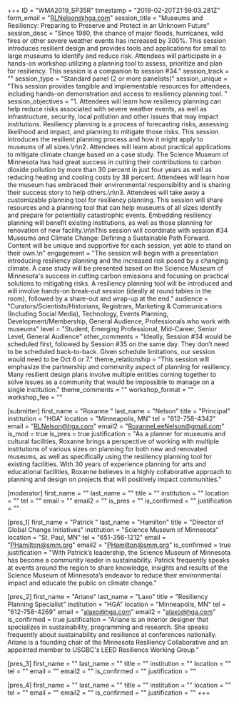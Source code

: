 +++
ID = "WMA2019_SP35R"
timestamp = "2019-02-20T21:59:03.281Z"
form_email = "RLNelson@hga.com"
session_title = "Museums and Resiliency: Preparing to Preserve and Protect in an Unknown Future"
session_desc = "Since 1980, the chance of major floods, hurricanes, wild fires or other severe weather events has increased by 300%. This session introduces resilient design and provides tools and applications for small to large museums to identify and reduce risk. Attendees will participate in a hands-on workshop utilizing a planning tool to assess, prioritize and plan for resiliency. This session is a companion to session #34."
session_track = ""
session_type = "Standard panel (2 or more panelists)"
session_unique = "This session provides tangible and implementable resources for attendees, including hands-on demonstration and access to resiliency planning tool. "
session_objectives = "1. Attendees will learn how resiliency planning can help reduce risks associated with severe weather events, as well as infrastructure, security, local pollution and other issues that may impact institutions. Resiliency planning is a process of forecasting risks, assessing likelihood and impact, and planning to mitigate those risks. This session introduces the resilient planning process and how it might apply to museums of all sizes.\n\n2. Attendees will learn about practical applications to mitigate climate change based on a case study. The Science Museum of Minnesota has had great success in cutting their contributions to carbon dioxide pollution by more than 30 percent in just four years as well as reducing heating and cooling costs by 38 percent. Attendees will learn how the museum has embraced their environmental responsibility and is sharing their success story to help others.\n\n3. Attendees will take away a customizable planning tool for resiliency planning. This session will share resources and a planning tool that can help museums of all sizes identify and prepare for potentially catastrophic events. Embedding resiliency planning will benefit existing institutions, as well as those planning for renovation of new facility.\n\nThis session will coordinate with session #34 Museums and Climate Change: Defining a Sustainable Path Forward. Content will be unique and supportive for each session, yet able to stand on their own.\n"
engagement = "The session will begin with a presentation introducing resiliency planning and the increased risk posed by a changing climate. A case study will be presented based on the Science Museum of Minnesota's success in cutting carbon emissions and focusing on practical solutions to mitigating risks. A resiliency planning tool will be introduced and will involve hands-on break-out session (ideally at round tables in the room), followed by a share-out and wrap-up at the end."
audience = "Curators/Scientists/Historians, Registrars, Marketing & Communications (Including Social Media), Technology, Events Planning, Development/Membership, General Audience, Professionals who work with museums"
level = "Student, Emerging Professional, Mid-Career, Senior Level, General Audience"
other_comments = "Ideally, Session #34 would be scheduled first, followed by Session #35 on the same day.  They don’t need to be scheduled back-to-back.  Given schedule limitations, our session would need to be Oct 6 or 7."
theme_relationship = "This session will emphasize the partnership and community aspect of planning for resiliency. Many resilient design plans involve multiple entities coming together to solve issues as a community that would be impossible to manage on a single institution."
theme_comments = ""
workshop_format = ""
workshop_fee = ""

[submitter]
first_name = "Roxanne "
last_name = "Nelson"
title = "Principal"
institution = "HGA"
location = "Minneapolis, MN"
tel = "612-758-4342"
email = "RLNelson@hga.com"
email2 = "RoxanneLeeNelson@gmail.com"
is_mod = true
is_pres = true
justification = "As a planner for museums and cultural facilities, Roxanne brings a perspective of working with multiple institutions of various sizes on planning for both new and renovated museums, as well as specifically using the resiliency planning tool for existing facilities. With 30 years of experience planning for arts and educational facilities, Roxanne believes in a highly collaborative approach to planning and design on projects that will positively impact communities."

[moderator]
first_name = ""
last_name = ""
title = ""
institution = ""
location = ""
tel = ""
email = ""
email2 = ""
is_pres = ""
is_confirmed = ""
justification = ""

[pres_1]
first_name = "Patrick "
last_name = "Hamilton"
title = "Director of Global Change Initiatives"
institution = "Science Museum of Minnesota"
location = "St. Paul, MN"
tel = "651-356-1212"
email = "PHamilton@smm.org"
email2 = "PHamilton@smm.org"
is_confirmed = true
justification = "With Patrick’s leadership, the Science Museum of Minnesota has become a community leader in sustainability. Patrick frequently speaks at events around the region to share knowledge, insights and results of the Science Museum of Minnesota’s endeavor to reduce their environmental impact and educate the public on climate change."

[pres_2]
first_name = "Ariane"
last_name = "Laxo"
title = "Resiliency Planning Specialist"
institution = "HGA"
location = "Minneapolis, MN"
tel = "612-758-4269"
email = "alaxo@hga.com"
email2 = "alaxo@hga.com"
is_confirmed = true
justification = "Ariane is an interior designer that specializes in sustainability, programming and research. She speaks frequently about sustainability and resilience at conferences nationally. Ariane is a founding chair of the Minnesota Resiliency Collaborative and an appointed member to USGBC's LEED Resilience Working Group."

[pres_3]
first_name = ""
last_name = ""
title = ""
institution = ""
location = ""
tel = ""
email = ""
email2 = ""
is_confirmed = ""
justification = ""

[pres_4]
first_name = ""
last_name = ""
title = ""
institution = ""
location = ""
tel = ""
email = ""
email2 = ""
is_confirmed = ""
justification = ""
+++
